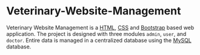 # Veterinary-Website-Management
Veterinary Website Management is a [HTML](https://en.wikipedia.org/wiki/HTML "LCO"), [CSS](https://en.wikipedia.org/wiki/CSS "LCO") and [Bootstrap](https://en.wikipedia.org/wiki/Bootstrap_(front-end_framework) "LCO") based web application. The project is designed with three modules `admin`, `user`, and `doctor`. Entire data is managed in a centralized database using the [MySQL](https://en.wikipedia.org/wiki/MySQL "LCO") database.
